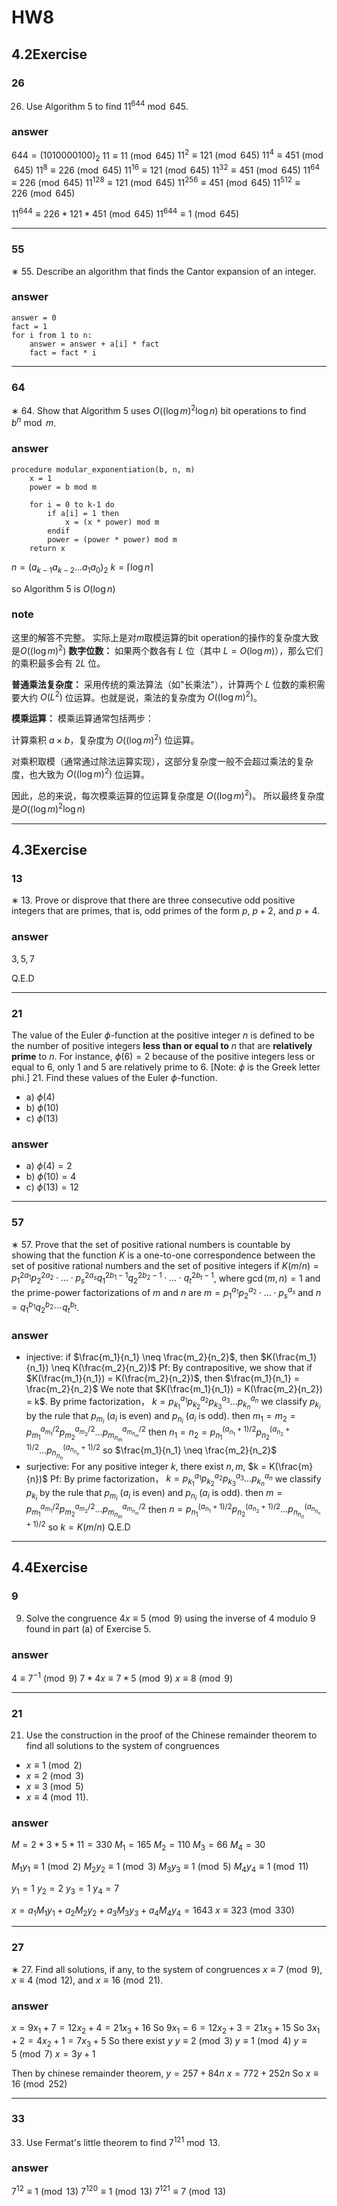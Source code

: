 # HW8
## 4.2Exercise
### 26

26. Use Algorithm 5 to find $11^{644} \bmod 645$.

### answer

$644 = (1010000100)_2$
$11 \equiv 11 \pmod{645}$
$11^2 \equiv 121 \pmod{645}$
$11^4 \equiv 451 \pmod{645}$
$11^8 \equiv 226 \pmod{645}$
$11^{16} \equiv 121 \pmod{645}$
$11^{32} \equiv 451 \pmod{645}$
$11^{64} \equiv 226 \pmod{645}$
$11^{128} \equiv 121 \pmod{645}$
$11^{256} \equiv 451 \pmod{645}$
$11^{512} \equiv 226 \pmod{645}$

$11^{644} \equiv 226 * 121 * 451 \pmod{645}$
$11^{644} \equiv 1 \pmod{645}$

---

### 55

∗ 55. Describe an algorithm that finds the Cantor expansion of an integer.

### answer

```
answer = 0
fact = 1
for i from 1 to n:
    answer = answer + a[i] * fact
    fact = fact * i
```

---

### 64

∗ 64. Show that Algorithm 5 uses $O((\log m)^2 \log n)$ bit operations to find $b^n \bmod m$.

### answer

```
procedure modular_exponentiation(b, n, m)
    x = 1
    power = b mod m
    
    for i = 0 to k-1 do
        if a[i] = 1 then
            x = (x * power) mod m
        endif
        power = (power * power) mod m
    return x
```

$n=(a_{k-1}a_{k-2}...a_1a_0)_2$
$k = \lceil \log{n} \rceil$

so Algorithm 5 is $O(\log{n})$

### note
这里的解答不完整。
实际上是对$m$取模运算的bit operation的操作的复杂度大致是$O((\log{m})^2)$
**数字位数：**
如果两个数各有 $L$ 位（其中 $L=O(\log m)$），那么它们的乘积最多会有 $2L$ 位。

**普通乘法复杂度：**
采用传统的乘法算法（如"长乘法"），计算两个 $L$ 位数的乘积需要大约 $O(L^2)$ 位运算。也就是说，乘法的复杂度为 $O((\log m)^2)$。

**模乘运算：**
模乘运算通常包括两步：

计算乘积 $a \times b$，复杂度为 $O((\log m)^2)$ 位运算。

对乘积取模（通常通过除法运算实现），这部分复杂度一般不会超过乘法的复杂度，也大致为 $O((\log m)^2)$ 位运算。

因此，总的来说，每次模乘运算的位运算复杂度是 $O((\log m)^2)$。
所以最终复杂度是$O((\log m)^2 \log n)$

---

## 4.3Exercise
### 13

∗ 13. Prove or disprove that there are three consecutive odd positive integers that are primes, that is, odd primes of the form $p$, $p + 2$, and $p + 4$.

### answer

$3,5,7$

Q.E.D

---

### 21

The value of the Euler $\phi$-function at the positive integer $n$ is defined to be the number of positive integers **less than or equal to** $n$ that are **relatively prime** to $n$. For instance, $\phi(6) = 2$ because of the positive integers less or equal to 6, only 1 and 5 are relatively prime to 6. [Note: $\phi$ is the Greek letter phi.]  21. Find these values of the Euler $\phi$-function. 
- a) $\phi(4)$ 
- b) $\phi(10)$ 
- c) $\phi(13)$

### answer

- a) $\phi(4) = 2$
- b) $\phi(10) = 4$
- c) $\phi(13) = 12$ 

---

### 57

∗ 57. Prove that the set of positive rational numbers is countable by showing that the function $K$ is a one-to-one correspondence between the set of positive rational numbers and the set of positive integers if 
$K(m/n) = p_1^{2a_1} p_2^{2a_2} \cdot \ldots \cdot p_s^{2a_s} q_1^{2b_1-1} q_2^{2b_2-1} \cdot \ldots \cdot q_t^{2b_t-1}$, 
where $\gcd(m, n) = 1$ and the prime-power factorizations of $m$ and $n$ are 
$m = p_1^{a_1} p_2^{a_2} \cdot \ldots \cdot p_s^{a_s}$ and $n = q_1^{b_1} q_2^{b_2} \cdots q_t^{b_t}$.

### answer
- injective: if $\frac{m_1}{n_1} \neq \frac{m_2}{n_2}$, then $K(\frac{m_1}{n_1}) \neq K(\frac{m_2}{n_2})$
Pf: By contrapositive, we show that if $K(\frac{m_1}{n_1}) = K(\frac{m_2}{n_2})$, then $\frac{m_1}{n_1} = \frac{m_2}{n_2}$
We note that $K(\frac{m_1}{n_1}) = K(\frac{m_2}{n_2}) = k$.
By prime factorization， $k = p_{k_1}^{a_1}p_{k_2}^{a_2}p_{k_3}^{a_3}...p_{k_n}^{a_n}$
we classify $p_{k_i}$ by the rule that $p_{m_i}$ ($a_i$ is even) and $p_{n_i}$ ($a_i$ is odd).
then $m_1 = m_2 = p_{m_1}^{a_{m_1} / 2}p_{m_2}^{a_{m_2} / 2} ...p_{m_{n_m}}^{a_{m_{n_m}} / 2}$
then $n_1 = n_2 = p_{n_1}^{(a_{n_1} + 1)/ 2}p_{n_2}^{(a_{n_2} + 1) / 2} ...p_{n_{n_n}}^{(a_{n_{n_n}} + 1 )/ 2}$
so $\frac{m_1}{n_1} \neq \frac{m_2}{n_2}$
- surjective: For any positive integer $k$, there exist $n,m$, $k = K(\frac{m}{n})$
Pf: 
By prime factorization， $k = p_{k_1}^{a_1}p_{k_2}^{a_2}p_{k_3}^{a_3}...p_{k_n}^{a_n}$
we classify $p_{k_i}$ by the rule that $p_{m_i}$ ($a_i$ is even) and $p_{n_i}$ ($a_i$ is odd).
then $m = p_{m_1}^{a_{m_1} / 2}p_{m_2}^{a_{m_2} / 2} ...p_{m_{n_m}}^{a_{m_{n_m}} / 2}$
then $n = p_{n_1}^{(a_{n_1} + 1)/ 2}p_{n_2}^{(a_{n_2} + 1) / 2} ...p_{n_{n_n}}^{(a_{n_{n_n}} + 1 )/ 2}$
so $k = K(m/n)$
Q.E.D

---

## 4.4Exercise
### 9

9. Solve the congruence $4x \equiv 5 \pmod{9}$ using the inverse of 4 modulo 9 found in part (a) of Exercise 5.

### answer

$4 \equiv 7^{-1} \pmod{9}$
$7 * 4x \equiv 7 * 5 \pmod{9}$
$x \equiv 8 \pmod{9}$

---

### 21

21. Use the construction in the proof of the Chinese remainder theorem to find all solutions to the system of congruences 
- $x \equiv 1 \pmod{2}$
- $x \equiv 2 \pmod{3}$
- $x \equiv 3 \pmod{5}$
- $x \equiv 4 \pmod{11}$.

### answer

$M = 2 * 3 * 5 * 11 = 330$
$M_1 = 165$
$M_2 = 110$
$M_3 = 66$
$M_4 = 30$

$M_1y_1 \equiv 1 \pmod{2}$
$M_2y_2 \equiv 1 \pmod{3}$
$M_3y_3 \equiv 1 \pmod{5}$
$M_4y_4 \equiv 1 \pmod{11}$

$y_1 = 1$
$y_2 = 2$
$y_3 = 1$
$y_4 = 7$

$x = a_1M_1y_1 + a_2M_2y_2 + a_3M_3y_3 + a_4M_4y_4 = 1643$ 
$x \equiv 323 \pmod{330}$

---

### 27

∗ 27. Find all solutions, if any, to the system of congruences $x \equiv 7 \pmod{9}$, $x \equiv 4 \pmod{12}$, and $x \equiv 16 \pmod{21}$.

### answer
$x = 9x_1 + 7  = 12x_2 + 4 = 21x_3 + 16$
So $9x_1 = 6 = 12x_2 + 3 = 21x_3 + 15$
So $3x_1 + 2 = 4x_2 + 1 = 7x_3 + 5$
So there exist $y$
$y \equiv 2 \pmod{3}$
$y \equiv 1 \pmod{4}$
$y \equiv 5 \pmod{7}$
$x = 3y + 1$

Then by chinese remainder theorem,
$y = 257 + 84n$
$x = 772 + 252n$
So
$x \equiv 16 \pmod{252}$

---

### 33

33. Use Fermat's little theorem to find $7^{121} \bmod 13$.

### answer

$7^{12} \equiv 1 \pmod{13}$
$7^{120} \equiv 1 \pmod{13}$
$7^{121} \equiv 7 \pmod{13}$